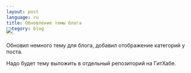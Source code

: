 ```yaml
---
layout: post
language: ru
title: Обновление темы блога
category: blog
---
```


<p style="position: relative">
  <img src="{{ site.url }}/assets/theme/upd2-arr.png" style="position: absolute; top: -40px; left: 0;">
</p>

Обновил немного тему для блога, добавил отображение категорий у поста.

Надо будет тему выложить в отдельный репозиторий на ГитХабе.



